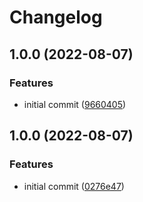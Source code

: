 # Changelog

## 1.0.0 (2022-08-07)


### Features

* initial commit ([9660405](https://github.com/mathematic-inc/vscode-api-linter/commit/9660405ebb50c3eefd096f37561613791b999f36))

## 1.0.0 (2022-08-07)


### Features

* initial commit ([0276e47](https://github.com/mathematic-inc/vscode-api-linter/commit/0276e4715ffbadd347fc03ae51c6bde9a6e58faa))
